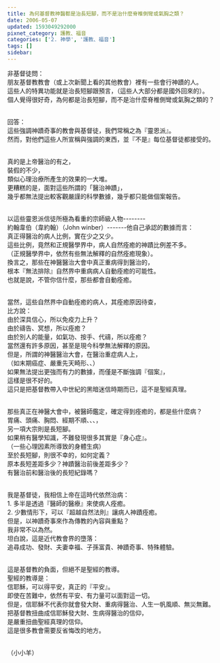 ```yaml
---
title: 為何基督教神醫都是治長短腳，而不是治什麼脊椎側彎或氣胸之類？
date: 2006-05-07
updated: 1593049292000
pixnet_category: 護教、福音
categories: ['2. 神學', '護教、福音']
tags: []
sidebar: 
---
```


<p>非基督徒問：<br/>
朋友基督教教會（或上次新聞上看的其他教會）裡有一些會行神蹟的人。<br/>
這些人的特異功能就是治長短腳跟預言，（這些人大部分都是國外回來的）。<br/>
個人覺得很好奇，為何都是治長短腳，而不是治什麼脊椎側彎或氣胸之類的？</p>
<p><br/>
回答：<br/>
這些強調神蹟奇事的教會與基督徒，我們常稱之為『靈恩派』。<br/>
然而，對他們這些人所宣稱與強調的東西，並『不是』每位基督徒都接受的。</p>
<p><br/>
真的是上帝醫治的有之，<br/>
裝假的不少，<br/>
類似心理治療所產生的效果的一大堆。<br/>
更糟糕的是，面對這些所謂的「醫治神蹟」，<br/>
幾乎都無法提出較客觀嚴謹的科學數據，幾乎都只能做個案報告。</p>
<p><br/>
以這些靈恩派信徒所極為看重的宗師級人物--------<br/>
約翰韋伯（韋約翰）（John winber）-------他自己承認的數據而言：<br/>
真正得醫治的病人比例，實在少之又少。<br/>
這些比例，竟然和正規醫學界中，病人自然痊癒的神蹟比例差不多。<br/>
（正規醫學界中，依然有些無法解釋的自然痊癒現象）。<br/>
換言之，那些在神醫醫治大會中真正重病得到醫治的，<br/>
根本『無法排除』自然界中重病病人自動痊癒的可能性。<br/>
也就是說，不管你信什麼，那些都會自動痊癒。</p>
<p><br/>
當然，這些自然界中自動痊癒的病人，其痊癒原因待查，<br/>
比方說：<br/>
由於深具信心，所以免疫力上升？<br/>
由於禱告、冥想，所以痊癒？<br/>
由於別人的能量，如氣功、按手、代禱，所以痊癒？<br/>
當然還有許多原因，甚至是現今科學無法解釋的原因。<br/>
但是，所謂的神醫醫治大會，在醫治重症病人上，<br/>
（如末期癌症、嚴重先天畸形、、）<br/>
如果無法提出更強而有力的數據，而僅是不斷強調『個案』，<br/>
這樣是很不好的。<br/>
這只是把基督教帶入中世紀的黑暗迷信時期而已，這不是聖經真理。</p>
<p><br/>
那些真正在神醫大會中，被醫師鑑定，確定得到痊癒的，都是些什麼病？<br/>
胃痛、頭痛、胸悶、經期不順、、、，<br/>
另一項大宗則是長短腳。<br/>
如果稍有醫學知識，不難發現很多其實是『身心症』。<br/>
（一些心理因素所導致的身體生病）<br/>
至於長短腳，則很不幸的，如何定義？<br/>
原本長短差距多少？神蹟醫治前後差距多少？<br/>
有醫治前和醫治後的長短紀錄嗎？</p>
<p><br/>
我是基督徒，我相信上帝在這時代依然治病：<br/>
1. 多半是透過『醫師的醫療』來使病人痊癒。<br/>
2. 少數情形下，可以『超越自然法則』讓病人神蹟痊癒。<br/>
但是，以神蹟奇事來作為傳教的內容與重點？<br/>
我非常不以為然。<br/>
坦白說，這是近代教會界的墮落：<br/>
追尋成功、發財、夫妻幸福、子孫富貴、神蹟奇事、特殊體驗。</p>
<p><br/>
這是基督教的負面，但絕不是聖經的教導。<br/>
聖經的教導是：<br/>
信耶穌，可以得平安，真正的『平安』。<br/>
即使在苦難中，依然有平安、有力量可以面對這一切。<br/>
但是，信耶穌不代表你就會發大財、重病得醫治、人生一帆風順、無災無難。<br/>
把基督教扭曲成信耶穌發大財、生病得醫治的信仰，<br/>
是嚴重扭曲聖經真理的信仰。<br/>
這是很多教會需要反省悔改的地方。</p>
<p><br/>
（小小羊）</p>
